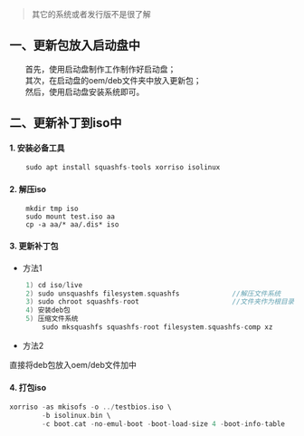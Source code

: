 
> 其它的系统或者发行版不是很了解

## 一、更新包放入启动盘中

&emsp;&emsp;首先，使用启动盘制作工作制作好启动盘；  
&emsp;&emsp;其次，在启动盘的oem/deb文件夹中放入更新包；  
&emsp;&emsp;然后，使用启动盘安装系统即可。

## 二、更新补丁到iso中

#### 1. 安装必备工具

```cpp
	sudo apt install squashfs-tools xorriso isolinux
```

#### 2. 解压iso

```shell
	mkdir tmp iso
	sudo mount test.iso aa
	cp -a aa/* aa/.dis* iso
```

#### 3. 更新补丁包

+ 方法1

```cpp
	1) cd iso/live
	2) sudo unsquashfs filesystem.squashfs             //解压文件系统
	3) sudo chroot squashfs-root                       //文件夹作为根目录
	4) 安装deb包
	5) 压缩文件系统
		sudo mksquashfs squashfs-root filesystem.squashfs-comp xz   
```

+ 方法2

直接将deb包放入oem/deb文件加中

#### 4. 打包iso

```cpp			
xorriso -as mkisofs -o ../testbios.iso \
		-b isolinux.bin \
		-c boot.cat -no-emul-boot -boot-load-size 4 -boot-info-table
```





